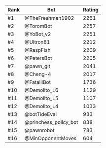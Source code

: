 Rank|Bot|Rating
---|---|---
#1|@TheFreshman1902|2261
#2|@ToromBot|2257
#3|@YoBot_v2|2251
#4|@Ultron81|2212
#5|@RaspFish|2209
#6|@PetersBot|2205
#7|@pawn_git|2041
#8|@Cheng-4|2017
#9|@FataliiBot|1736
#10|@Demolito_L6|1129
#11|@Demolito_L5|1107
#12|@Demolito_L4|1033
#13|@botTideEval|933
#14|@princhess_policy_bot|838
#15|@pawnrobot|783
#16|@MinOpponentMoves|604
